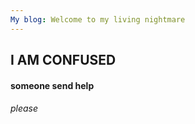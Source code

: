 ```yaml
---
My blog: Welcome to my living nightmare
---
```

## I AM CONFUSED
#### someone send help
###### please
